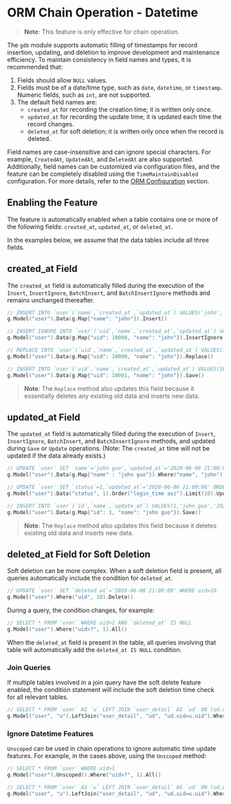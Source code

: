 # ORM Chain Operation - Datetime

> **Note**: This feature is only effective for chain operation.

The `gdb` module supports automatic filling of timestamps for record insertion, updating, and deletion to improve development and maintenance efficiency. To maintain consistency in field names and types, it is recommended that:

1. Fields should allow `NULL` values.
2. Fields must be of a date/time type, such as `date`, `datetime`, or `timestamp`. Numeric fields, such as `int`, are not supported.
3. The default field names are:
   - `created_at` for recording the creation time; it is written only once.
   - `updated_at` for recording the update time; it is updated each time the record changes.
   - `deleted_at` for soft deletion; it is written only once when the record is deleted.

Field names are case-insensitive and can ignore special characters. For example, `CreatedAt`, `UpdatedAt`, and `DeletedAt` are also supported. Additionally, field names can be customized via configuration files, and the feature can be completely disabled using the `TimeMaintainDisabled` configuration. For more details, refer to the [ORM Configuration](/docs/core-component/orm/config) section.

## Enabling the Feature

The feature is automatically enabled when a table contains one or more of the following fields: `created_at`, `updated_at`, or `deleted_at`.

In the examples below, we assume that the data tables include all three fields.

## created_at Field

The `created_at` field is automatically filled during the execution of the `Insert`, `InsertIgnore`, `BatchInsert`, and `BatchInsertIgnore` methods and remains unchanged thereafter.

```go
// INSERT INTO `user`(`name`,`created_at`,`updated_at`) VALUES('john', '2020-06-06 21:00:00', '2020-06-06 21:00:00')
g.Model("user").Data(g.Map{"name": "john"}).Insert()

// INSERT IGNORE INTO `user`(`uid`,`name`,`created_at`,`updated_at`) VALUES(10000,'john', '2020-06-06 21:00:00', '2020-06-06 21:00:00')
g.Model("user").Data(g.Map{"uid": 10000, "name": "john"}).InsertIgnore()

// REPLACE INTO `user`(`uid`,`name`,`created_at`,`updated_at`) VALUES(10000,'john', '2020-06-06 21:00:00', '2020-06-06 21:00:00')
g.Model("user").Data(g.Map{"uid": 10000, "name": "john"}).Replace()

// INSERT INTO `user`(`uid`,`name`,`created_at`,`updated_at`) VALUES(10001,'john', '2020-06-06 21:00:00', '2020-06-06 21:00:00') ON DUPLICATE KEY UPDATE `uid`=VALUES(`uid`),`name`=VALUES(`name`),`updated_at`=VALUES(`updated_at`)
g.Model("user").Data(g.Map{"uid": 10001, "name": "john"}).Save()
```

> **Note**: The `Replace` method also updates this field because it essentially deletes any existing old data and inserts new data.

## updated_at Field

The `updated_at` field is automatically filled during the execution of `Insert`, `InsertIgnore`, `BatchInsert`, and `BatchInsertIgnore` methods, and updated during `Save` or `Update` operations. (Note: The `created_at` time will not be updated if the data already exists.)

```go
// UPDATE `user` SET `name`='john guo',`updated_at`='2020-06-06 21:00:00' WHERE name='john'
g.Model("user").Data(g.Map{"name" : "john guo"}).Where("name", "john").Update()

// UPDATE `user` SET `status`=1,`updated_at`='2020-06-06 21:00:00' ORDER BY `login_time` asc LIMIT 10
g.Model("user").Data("status", 1).Order("login_time asc").Limit(10).Update()

// INSERT INTO `user`(`id`,`name`,`update_at`) VALUES(1,'john guo','2020-12-29 20:16:14') ON DUPLICATE KEY UPDATE `id`=VALUES(`id`),`name`=VALUES(`name`),`update_at`=VALUES(`update_at`)
g.Model("user").Data(g.Map{"id": 1, "name": "john guo"}).Save()
```

> **Note**: The `Replace` method also updates this field because it deletes existing old data and inserts new data.

## deleted_at Field for Soft Deletion

Soft deletion can be more complex. When a soft deletion field is present, all queries automatically include the condition for `deleted_at`.

```go
// UPDATE `user` SET `deleted_at`='2020-06-06 21:00:00' WHERE uid=10
g.Model("user").Where("uid", 10).Delete()
```

During a query, the condition changes, for example:

```go
// SELECT * FROM `user` WHERE uid>1 AND `deleted_at` IS NULL
g.Model("user").Where("uid>?", 1).All()
```

When the `deleted_at` field is present in the table, all queries involving that table will automatically add the `deleted_at IS NULL` condition.

### Join Queries

If multiple tables involved in a join query have the soft delete feature enabled, the condition statement will include the soft deletion time check for all relevant tables.

```go
// SELECT * FROM `user` AS `u` LEFT JOIN `user_detail` AS `ud` ON (ud.uid=u.uid) WHERE u.uid=10 AND `u`.`deleted_at` IS NULL AND `ud`.`deleted_at` IS NULL LIMIT 1
g.Model("user", "u").LeftJoin("user_detail", "ud", "ud.uid=u.uid").Where("u.uid", 10).One()
```

### Ignore Datetime Features

`Unscoped` can be used in chain operations to ignore automatic time update features. For example, in the cases above, using the `Unscoped` method:

```go
// SELECT * FROM `user` WHERE uid>1
g.Model("user").Unscoped().Where("uid>?", 1).All()

// SELECT * FROM `user` AS `u` LEFT JOIN `user_detail` AS `ud` ON (ud.uid=u.uid) WHERE u.uid=10 LIMIT 1
g.Model("user", "u").LeftJoin("user_detail", "ud", "ud.uid=u.uid").Where("u.uid", 10).Unscoped().One()
```
